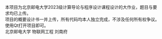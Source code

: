 本项目为北京邮电大学2023级计算导论与程序设计课程设计的大作业，题目与要求均已上传。\
项目的概要设计书一并上传，所有代码均本人独立完成，不涉及任何所有权争议。\
使用Qt打开项目即可。\
                                           北京邮电大学 物联网工程 刘南府
